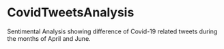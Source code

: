 # CovidTweetsAnalysis
Sentimental Analysis showing difference of Covid-19 related tweets during the months of April and June.  
